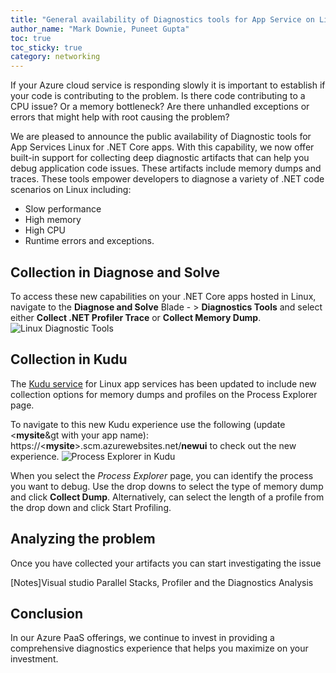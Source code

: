 ```yaml
---
title: "General availability of Diagnostics tools for App Service on Linux .NET core apps"
author_name: "Mark Downie, Puneet Gupta"
toc: true
toc_sticky: true
category: networking
---
```


If your Azure cloud service is responding slowly  it is important to establish if your code is contributing to the problem.  Is there code contributing to a CPU issue? Or a memory bottleneck?  Are there unhandled exceptions or errors that might help with root causing the problem?

We are pleased to announce the public availability of Diagnostic tools for App Services Linux for .NET Core apps. With this capability, we now offer built-in support for collecting deep diagnostic artifacts that can help you debug application code issues. These artifacts include memory dumps and traces. These tools empower developers to diagnose a variety of .NET code scenarios on Linux including:

- Slow performance
- High memory
- High CPU
- Runtime errors and exceptions.

## Collection in Diagnose and Solve

To access these new capabilities on your .NET Core apps hosted in Linux, navigate to the **Diagnose and Solve** Blade - > **Diagnostics Tools** and select either **Collect .NET Profiler Trace** or **Collect Memory Dump**.
![Linux Diagnostic Tools]({{site.baseurl}}/media/2021/10/linux-diagnostic-tools.png)

## Collection in Kudu

The [Kudu service](https://docs.microsoft.com/azure/app-service/resources-kudu) for Linux app services has been updated to include new collection options for memory dumps and profiles on the Process Explorer page.

To navigate to this new Kudu experience use the following (update &lt;**mysite**&gt with your app name): https://&lt;**mysite**&gt;.scm.azurewebsites.net/**newui** to check out the new experience.
![Process Explorer in Kudu]({{site.baseurl}}/media/2021/10/kudu-process-explorer-linux.png)

When you select the *Process Explorer* page, you can identify the process you want to debug. Use the drop downs to select the type of memory dump and click **Collect Dump**. Alternatively, can select the length of a profile from the drop down and click Start Profiling.

## Analyzing the problem

Once you have collected your artifacts you can start investigating the issue

[Notes]Visual studio Parallel Stacks, Profiler and the Diagnostics Analysis

## Conclusion

In our Azure PaaS offerings, we continue to invest in providing a comprehensive diagnostics experience that helps you maximize on your investment.
